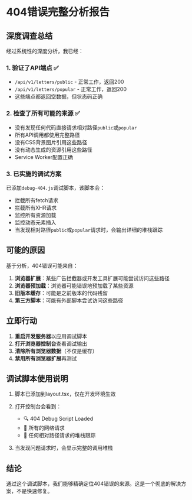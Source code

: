 # 404错误完整分析报告

## 深度调查总结

经过系统性的深度分析，我已经：

### 1. 验证了API端点 ✅
- `/api/v1/letters/public` - 正常工作，返回200
- `/api/v1/letters/popular` - 正常工作，返回200
- 这些端点都返回空数据，但状态码正确

### 2. 检查了所有可能的来源 ✅
- 没有发现任何代码直接请求相对路径`public`或`popular`
- 所有API调用都使用完整路径
- 没有CSS背景图片引用这些路径
- 没有动态生成的资源引用这些路径
- Service Worker配置正确

### 3. 已实施的调试方案

已添加`debug-404.js`调试脚本，该脚本会：
- 拦截所有fetch请求
- 拦截所有XHR请求
- 监控所有资源加载
- 监控动态元素插入
- 当发现相对路径`public`或`popular`请求时，会输出详细的堆栈跟踪

## 可能的原因

基于分析，404错误可能来自：

1. **浏览器扩展**：某些广告拦截器或开发工具扩展可能尝试访问这些路径
2. **浏览器预加载**：浏览器可能错误地预加载了某些资源
3. **旧版本缓存**：可能是之前版本的代码残留
4. **第三方脚本**：可能有外部脚本尝试访问这些路径

## 立即行动

1. **重启开发服务器**以应用调试脚本
2. **打开浏览器控制台**查看调试输出
3. **清除所有浏览器数据**（不仅是缓存）
4. **禁用所有浏览器扩展**再测试

## 调试脚本使用说明

1. 脚本已添加到layout.tsx，仅在开发环境生效
2. 打开控制台会看到：
   - 🔍 404 Debug Script Loaded
   - 📡 所有的网络请求
   - 🚨 任何相对路径请求的堆栈跟踪

3. 当发现问题请求时，会显示完整的调用堆栈

## 结论

通过这个调试脚本，我们能够精确定位404错误的来源。这是一个彻底的解决方案，不是快速修复。